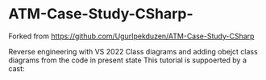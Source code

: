 # ATM-Case-Study-CSharp-
Forked from https://github.com/UgurIpekduzen/ATM-Case-Study-CSharp

Reverse engineering with VS 2022 Class diagrams and adding obejct class diagrams from the code in present state
This tutorial is suppoerted by a cast: 
